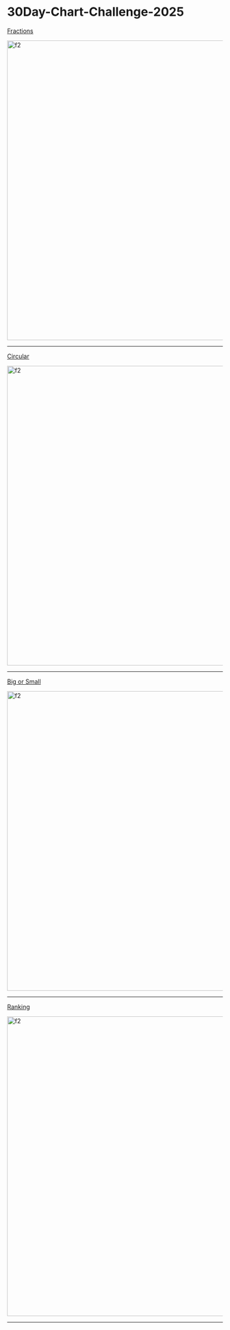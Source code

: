 # 30Day-Chart-Challenge-2025

[Fractions](https://github.com/deepdk/30Day-Chart-Challenge-2025/tree/main/fractions)

<img src="https://github.com/user-attachments/assets/c46453cf-81e7-4055-8ee6-9712fa96ffb3" alt="f2" width="600" height="700">

---

[Circular](https://github.com/deepdk/30Day-Chart-Challenge-2025/tree/main/circular)

<img src="https://github.com/user-attachments/assets/2d49fe1b-6be4-4f11-8048-55b7cc04e597" alt="f2" width="600" height="700">

---

[Big or Small](https://github.com/deepdk/30Day-Chart-Challenge-2025/tree/main/big%20or%20small)

<img src="https://github.com/user-attachments/assets/befb7512-3f97-4a27-979e-47d9aba91c60" alt="f2" width="600" height="700">

---

[Ranking](https://github.com/deepdk/30Day-Chart-Challenge-2025/tree/main/Ranking)

<img src="https://github.com/user-attachments/assets/439807c7-6095-466d-bc28-9c2de9be9f20" alt="f2" width="600" height="700">

---
